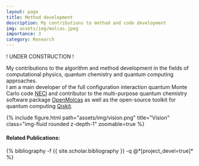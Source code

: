```yaml
---
layout: page
title: Method development
description: My contributions to method and code development
img: assets/img/molcas.jpeg
importance: 3
category: Research
---
```


! UNDER CONSTRUCTION ! <br>

<p>
My contributions to the algorithm and method development in the fields of computational physics, quantum chemistry and quantum computing approaches. <br>
I am a main developer of the full configuration interaction quantum Monte Carlo code <a href='https://github.com/ghb24/NECI_STABLE'>NECI</a> and contributor to the multi-purpose quantum chemistry software package <a href='https://gitlab.com/Molcas/OpenMolcas'>OpenMolcas</a> as well as the open-source toolkit for quantum computing <a href='https://qiskit.org/'>Qiskit</a>. 
    
</p>

{% include figure.html path="assets/img/vision.png" title="Vision" class="img-fluid rounded z-depth-1" zoomable=true %}



<h4>Related Publications: </h4>
<div class="publications">
    {% bibliography -f {{ site.scholar.bibliography }} -q @*[project_devel=true]* %}
</div>

